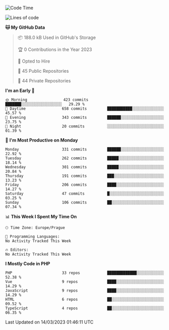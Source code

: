 <!--START_SECTION:waka-->
![Code Time](http://img.shields.io/badge/Code%20Time-1%2C583%20hrs%2058%20mins-blue)

![Lines of code](https://img.shields.io/badge/From%20Hello%20World%20I%27ve%20Written-486.3%20thousand%20lines%20of%20code-blue)

**🐱 My GitHub Data** 

> 📦 188.0 kB Used in GitHub's Storage 
 > 
> 🏆 0 Contributions in the Year 2023
 > 
> 💼 Opted to Hire
 > 
> 📜 45 Public Repositories 
 > 
> 🔑 44 Private Repositories 
 > 
**I'm an Early 🐤** 

```text
🌞 Morning                423 commits         ███████░░░░░░░░░░░░░░░░░░   29.29 % 
🌆 Daytime                658 commits         ███████████░░░░░░░░░░░░░░   45.57 % 
🌃 Evening                343 commits         ██████░░░░░░░░░░░░░░░░░░░   23.75 % 
🌙 Night                  20 commits          ░░░░░░░░░░░░░░░░░░░░░░░░░   01.39 % 
```
📅 **I'm Most Productive on Monday** 

```text
Monday                   331 commits         ██████░░░░░░░░░░░░░░░░░░░   22.92 % 
Tuesday                  262 commits         █████░░░░░░░░░░░░░░░░░░░░   18.14 % 
Wednesday                301 commits         █████░░░░░░░░░░░░░░░░░░░░   20.84 % 
Thursday                 191 commits         ███░░░░░░░░░░░░░░░░░░░░░░   13.23 % 
Friday                   206 commits         ████░░░░░░░░░░░░░░░░░░░░░   14.27 % 
Saturday                 47 commits          █░░░░░░░░░░░░░░░░░░░░░░░░   03.25 % 
Sunday                   106 commits         ██░░░░░░░░░░░░░░░░░░░░░░░   07.34 % 
```


📊 **This Week I Spent My Time On** 

```text
🕑︎ Time Zone: Europe/Prague

💬 Programming Languages: 
No Activity Tracked This Week

🔥 Editors: 
No Activity Tracked This Week
```

**I Mostly Code in PHP** 

```text
PHP                      33 repos            █████████████░░░░░░░░░░░░   52.38 % 
Vue                      9 repos             ████░░░░░░░░░░░░░░░░░░░░░   14.29 % 
JavaScript               9 repos             ████░░░░░░░░░░░░░░░░░░░░░   14.29 % 
HTML                     6 repos             ██░░░░░░░░░░░░░░░░░░░░░░░   09.52 % 
TypeScript               4 repos             ██░░░░░░░░░░░░░░░░░░░░░░░   06.35 % 
```




 Last Updated on 14/03/2023 01:46:11 UTC
<!--END_SECTION:waka-->
<!--
**AlexKratky/AlexKratky** is a ✨ _special_ ✨ repository because its `README.md` (this file) appears on your GitHub profile.

Here are some ideas to get you started:

- 🔭 I’m currently working on ...
- 🌱 I’m currently learning ...
- 👯 I’m looking to collaborate on ...
- 🤔 I’m looking for help with ...
- 💬 Ask me about ...
- 📫 How to reach me: ...
- 😄 Pronouns: ...
- ⚡ Fun fact: ...
-->
